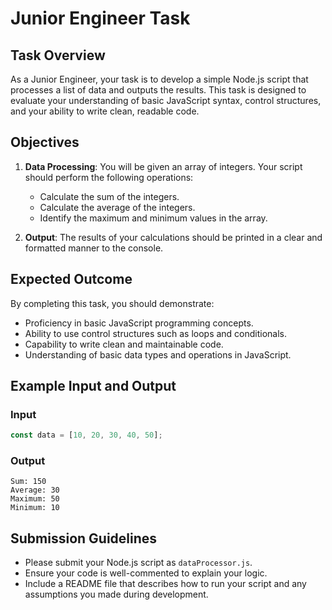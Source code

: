 # Junior Engineer Task

## Task Overview
As a Junior Engineer, your task is to develop a simple Node.js script that processes a list of data and outputs the results. This task is designed to evaluate your understanding of basic JavaScript syntax, control structures, and your ability to write clean, readable code.

## Objectives
1. **Data Processing**: You will be given an array of integers. Your script should perform the following operations:
   - Calculate the sum of the integers.
   - Calculate the average of the integers.
   - Identify the maximum and minimum values in the array.

2. **Output**: The results of your calculations should be printed in a clear and formatted manner to the console.

## Expected Outcome
By completing this task, you should demonstrate:
- Proficiency in basic JavaScript programming concepts.
- Ability to use control structures such as loops and conditionals.
- Capability to write clean and maintainable code.
- Understanding of basic data types and operations in JavaScript.

## Example Input and Output
### Input
```js
const data = [10, 20, 30, 40, 50];
```

### Output
```
Sum: 150
Average: 30
Maximum: 50
Minimum: 10
```

## Submission Guidelines
- Please submit your Node.js script as `dataProcessor.js`.
- Ensure your code is well-commented to explain your logic.
- Include a README file that describes how to run your script and any assumptions you made during development.
